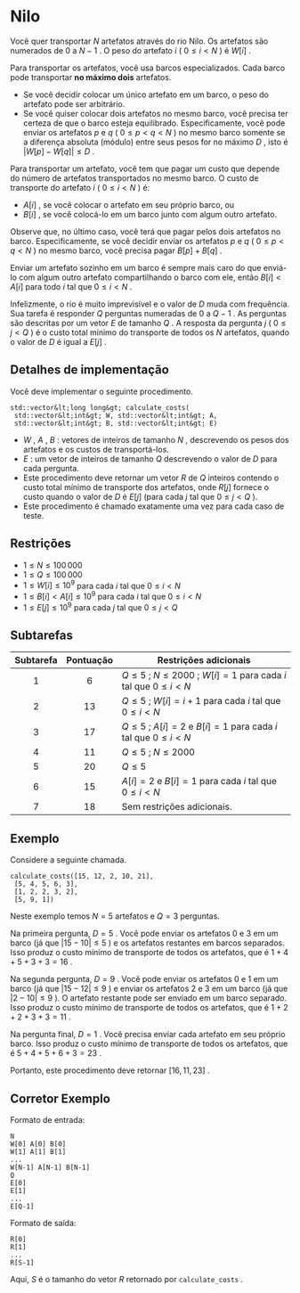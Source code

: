 # Nilo

Você quer transportar $N$ artefatos através do rio Nilo. 
Os artefatos são numerados de $0$ a $N-1$ .
O peso do artefato $i$ ( $0 \leq i < N$ ) é $W[i]$ .

Para transportar os artefatos, você usa barcos especializados.
Cada barco pode transportar **no máximo dois** artefatos.

* Se você decidir colocar um único artefato em um barco, o peso do artefato pode ser arbitrário.
* Se você quiser colocar dois artefatos no mesmo barco, você precisa ter certeza de que o barco esteja equilibrado.
Especificamente, você pode enviar os
 artefatos $p$ e $q$ ( $0 \leq p < q < N$ ) no mesmo barco
 somente se a diferença absoluta (módulo) entre seus pesos for no máximo $D$ ,
 isto é $|W[p] - W[q]| \leq D$ .

Para transportar um artefato, você tem que pagar um custo
 que depende do número de artefatos transportados no mesmo barco.
O custo de transporte do artefato $i$ ( $0 \leq i < N$ ) é:

* $A[i]$ , se você colocar o artefato em seu próprio barco, ou
* $B[i]$ , se você colocá-lo em um barco junto com algum outro artefato.

Observe que, no último caso, você terá que pagar pelos dois artefatos no barco.
Especificamente, se você decidir enviar os
 artefatos $p$ e $q$ ( $0 \leq p < q < N$ ) no mesmo barco,
 você precisa pagar $B[p] + B[q]$ .

Enviar um artefato sozinho em um barco é sempre mais caro 
do que enviá-lo com algum outro artefato compartilhando o barco com ele,
então $B[i] < A[i]$ para todo $i$ tal que $0 \leq i < N$ .

Infelizmente, o rio é muito imprevisível e o valor de $D$ muda com frequência.
Sua tarefa é responder $Q$ perguntas numeradas de $0$ a $Q-1$ .
As perguntas são descritas por um vetor $E$ de tamanho $Q$ .
A resposta da pergunta $j$ ( $0 \leq j < Q$ ) é
 o custo total mínimo do transporte de todos os $N$ artefatos,
 quando o valor de $D$ é igual a $E[j]$ .

## Detalhes de implementação

Você deve implementar o seguinte procedimento.

```
std::vector&lt;long long&gt; calculate_costs(
 std::vector&lt;int&gt; W, std::vector&lt;int&gt; A,
 std::vector&lt;int&gt; B, std::vector&lt;int&gt; E)
```

* $W$ , $A$ , $B$ : vetores de inteiros de tamanho $N$ , descrevendo os pesos dos artefatos e os custos de transportá-los.
* $E$ : um vetor de inteiros de tamanho $Q$ descrevendo o valor de $D$ para cada pergunta.
* Este procedimento deve retornar um vetor $R$ de $Q$ inteiros
   contendo o custo total mínimo de transporte dos artefatos,
   onde $R[j]$ fornece o custo quando o valor de $D$ é $E[j]$ (para cada $j$
   tal que $0 \leq j < Q$ ).
* Este procedimento é chamado exatamente uma vez para cada caso de teste.

## Restrições

* $1 \leq N \leq 100\,000$
* $1 \leq Q \leq 100\,000$
* $1 \leq W[i] \leq 10^{9}$
   para cada $i$ tal que $0 \leq i < N$
* $1 \leq B[i] < A[i] \leq 10^{9}$
   para cada $i$ tal que $0 \leq i < N$
* $1 \leq E[j] \leq 10^{9}$
   para cada $j$ tal que $0 \leq j < Q$

## Subtarefas

| Subtarefa | Pontuação | Restrições adicionais |
| :-----: | :----: | ---------------------- |
| 1 | $6$ | $Q \leq 5$ ; $N \leq 2000$ ; $W[i] = 1$ para cada $i$ tal que $0 \leq i < N$
| 2 | $13$ | $Q \leq 5$ ; $W[i] = i+1$ para cada $i$ tal que $0 \leq i < N$
| 3 | $17$ | $Q \leq 5$ ; $A[i] = 2$ e $B[i] = 1$ para cada $i$ tal que $0 \leq i < N$
| 4 | $11$ | $Q \leq 5$ ; $N \leq 2000$
| 5 | $20$ | $Q \leq 5$
| 6 | $15$ | $A[i] = 2$ e $B[i] = 1$ para cada $i$ tal que $0 \leq i < N$
| 7 | $18$ | Sem restrições adicionais.

## Exemplo

Considere a seguinte chamada.

```
calculate_costs([15, 12, 2, 10, 21],
 [5, 4, 5, 6, 3],
 [1, 2, 2, 3, 2],
 [5, 9, 1])
```

Neste exemplo temos $N = 5$ artefatos e $Q = 3$ perguntas.

Na primeira pergunta, $D = 5$ .
Você pode enviar os artefatos $0$ e $3$ em um barco (já que $|15 - 10| \leq 5$ ) e os artefatos restantes em barcos separados.
Isso produz o custo mínimo de transporte de todos os artefatos, que é $1+4+5+3+3 = 16$ .

Na segunda pergunta, $D = 9$ .
Você pode enviar os artefatos $0$ e $1$ em um barco (já que $|15 - 12| \leq 9$ ) e enviar os artefatos $2$ e $3$ em um barco (já que $|2 - 10| \leq 9$ ).
O artefato restante pode ser enviado em um barco separado.
Isso produz o custo mínimo de transporte de todos os artefatos, que é $1+2+2+3+3 = 11$ .

Na pergunta final, $D = 1$ . Você precisa enviar cada artefato em seu próprio barco.
Isso produz o custo mínimo de transporte de todos os artefatos, que é $5+4+5+6+3 = 23$ .

Portanto, este procedimento deve retornar $[16, 11, 23]$ .


## Corretor Exemplo

Formato de entrada:

```
N
W[0] A[0] B[0]
W[1] A[1] B[1]
...
W[N-1] A[N-1] B[N-1]
Q
E[0]
E[1]
...
E[Q-1]
```

Formato de saída:

```
R[0]
R[1]
...
R[S-1]
```

Aqui, $S$ é o tamanho do vetor $R$ retornado por `calculate_costs` .